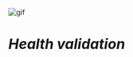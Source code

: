![gif](https://media3.giphy.com/media/v1.Y2lkPTc5MGI3NjExa2tiOGh3cGRjdGd5ZTc1NHBuZWZlZm52djN4MXBqMWN5Y3Y2dnpxayZlcD12MV9pbnRlcm5hbF9naWZfYnlfaWQmY3Q9Zw/1FThECgDFKKNG/giphy.gif)
# ***Health validation***
